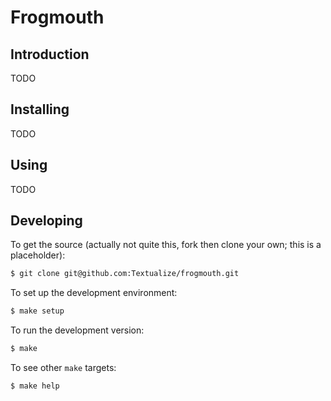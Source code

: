 # Frogmouth

## Introduction

TODO

## Installing

TODO

## Using

TODO

## Developing

To get the source (actually not quite this, fork then clone your own; this
is a placeholder):

```sh
$ git clone git@github.com:Textualize/frogmouth.git
```

To set up the development environment:

```sh
$ make setup
```

To run the development version:

```sh
$ make
```

To see other `make` targets:

```sh
$ make help
```
